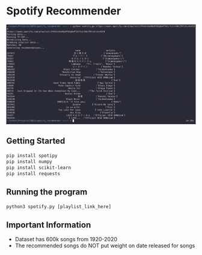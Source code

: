 # Spotify Recommender
![Example Image](example.png)

## Getting Started
```
pip install spotipy
pip install numpy
pip install scikit-learn
pip install requests
```

## Running the program

```
python3 spotify.py [playlist_link_here]
```

## Important Information
- Dataset has 600k songs from 1920-2020
- The recommended songs do NOT put weight on date released for songs

